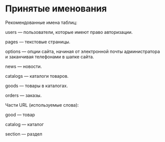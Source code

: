 Принятые именования
===================

Рекомендованные имена таблиц:

users — пользователи, которые имеют право авторизации.

pages — текстовые страницы.

options —  опции сайта, начиная от электронной почты администратора и заканчивая телефонами в шапке сайта.

news — новости.

catalogs — каталоги товаров.

goods — товары в каталогах.

orders — заказы.

Части URL (используемые слова):

good — товар

catalog — каталог

section — раздел
